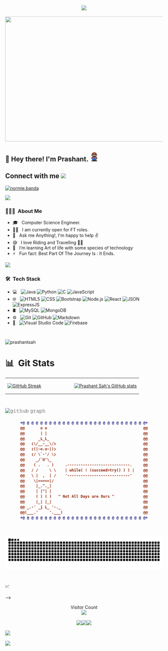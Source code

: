 <h3 align="center">

![](https://capsule-render.vercel.app/api?type=waving&color=gradient&height=100&section=header)
</h3>

<p align="center">
  <img src="https://media.giphy.com/media/u1WhXLjwgcXpHJBMRM/giphy.gif" height="400px" width="800px" />
</p>
<p
 <img align="center" alt="GIF" src="https://github.com/abhisheknaiidu/abhisheknaiidu/blob/master/code.gif?raw=true" width="500" height="320" />
</p>


<h2> 👋 Hey there! I'm Prashant. <img src="https://github.com/SatYu26/SatYu26/blob/master/Assets/Mario_Hello_Big.gif" width="30px"></h2>
 
 
## Connect with me <img src="https://media.giphy.com/media/LnQjpWaON8nhr21vNW/giphy.gif" width="60">

<!--
<a href="https://twitter.com/Env4"><img src="https://img.shields.io/badge/Twitter-1DA1F2?style=for-the-badge&logo=twitter&logoColor=white" alt="@En4"></a>
<a href="https://www.linkedin.com/in/veni/"><img src="https://img.shields.io/badge/LinkedIn-0077B5?style=for-the-badge&logo=linkedin&logoColor=white"></a>
<a href="mailto:v@gmail.com"><img src="https://img.shields.io/badge/Gmail-D14836?style=for-the-badge&logo=gmail&logoColor=white"></a>
<a href="https://dev.to/env"><img src="https://img.shields.io/badge/dev.to-0A0A0A?style=for-the-badge&logo=dev.to&logoColor=white" alt="env"></a> -->
<a href="https://discordapp.com/users/609285767801470977"><img src="https://img.shields.io/badge/Discord-7289DA?style=for-the-badge&logo=discord&logoColor=white" alt="normie.banda" ></a> 






<img src="https://www.animatedimages.org/data/media/562/animated-line-image-0429.gif" width="400px">
<h3> 👨🏻‍💻 &nbsp;About Me </h3>

- 🎓 &nbsp; Computer Science Engineer.
- 👨‍💻 &nbsp; I am currently open for FT roles.
- 👻 &nbsp; Ask me Anything!, I'm happy to help ✌️
- 😅 &nbsp; I love Riding and Travelling  🧑‍✈️
- 🌱 &nbsp; I’m learning Art of life with some species of technology<br> 
- ⚡ &nbsp; Fun fact: Best Part Of The Journey Is : It Ends. 
  
<img src="https://www.animatedimages.org/data/media/562/animated-line-image-0429.gif" width="400px">

<h3> 🛠 &nbsp;Tech Stack</h3>

- 💻 &nbsp;
   ![Java](https://img.shields.io/badge/java-%23ED8B00.svg?style=plastic&logo=java&logoColor=white) 
  ![Python](https://img.shields.io/badge/-Python-333333?style=flat&logo=python)
  ![C](https://img.shields.io/badge/-C-000000?style=for-the-badge&logo=C)
  <!--![C++](https://img.shields.io/badge/-C++-333333?style=flat&logo=C%2B%2B&logoColor=00599C) -->
  ![JavaScript](https://img.shields.io/badge/-JavaScript-333333?style=flat&logo=javascript)
- 🌐 &nbsp;
  ![HTML5](https://img.shields.io/badge/-HTML5-333333?style=flat&logo=HTML5)
  ![CSS](https://img.shields.io/badge/-CSS-333333?style=flat&logo=CSS3&logoColor=1572B6)
  ![Bootstrap](https://img.shields.io/badge/-Bootstrap-333333?style=flat&logo=bootstrap&logoColor=563D7C)
  ![Node.js](https://img.shields.io/badge/-Node.js-333333?style=flat&logo=node.js)
  ![React](https://img.shields.io/badge/-React-333333?style=flat&logo=react)
  ![JSON](https://img.shields.io/badge/-json-02569B?style=flat&logo=json&link=https://github.com/BRdhanani)
  ![ExpressJS](https://img.shields.io/badge/-Express.js-787878?style=flat)
- 🛢 &nbsp;
  ![MySQL](https://img.shields.io/badge/-MySQL-333333?style=flat&logo=mysql)
  ![MongoDB](https://img.shields.io/badge/-MongoDB-333333?style=flat&logo=mongodb)
- ⚙️ &nbsp;
  ![Git](https://img.shields.io/badge/-Git-333333?style=flat&logo=git)
  ![GitHub](https://img.shields.io/badge/-GitHub-333333?style=flat&logo=github)
  ![Markdown](https://img.shields.io/badge/-Markdown-333333?style=flat&logo=markdown)
- 🔧 &nbsp;
  ![Visual Studio Code](https://img.shields.io/badge/-Visual%20Studio%20Code-333333?style=flat&logo=visual-studio-code&logoColor=007ACC)
  ![Firebase](https://img.shields.io/badge/-Firebase-FFA611?style=flat&logo=firebase&logoColor=FFFFFF)

</br>
<p align="left"> <img src="https://komarev.com/ghpvc/?username=prashantsah" alt="prashantsah" /> </p>



<h1 align="left"> 📊 &nbsp;Git Stats</h1>





  
  
  <table><tr><td valign="top" width="50%">
  
  
  
[![GitHub Streak](http://github-readme-streak-stats.herokuapp.com?user=prashantsah&theme=dark&background=000000)](https://git.io/streak-stats)

</td><td valign="top" width="50%">







<!----------------------------------- GitHub Stats Section ------------------------------------>



[![Prashant Sah's GitHub stats](https://github-readme-stats.vercel.app/api?username=prashantsah&show_icons=true&theme=radical)](https://github.com/abhishekaryangiri)

</td></tr></table>  

<br/>


 

![𝚐𝚒𝚝𝚑𝚞𝚋 𝚐𝚛𝚊𝚙𝚑](https://github-readme-activity-graph.vercel.app/graph?username=prashantsah&theme=react-dark&hide_border=true&area=true)



<h4 align="center">
  
```diff
+@ @ @ @ @ @ @ @ @ @ @ @ @ @ @ @ @ @ @ @ @ @ @ @ @ @ @ @+
@@       o o                                           @@
@@       | |                                           @@
@@      _L_L_                                          @@
@@   ❮\/__-__\/❯                                       @@
@@   ❮(|~o.o~|)❯                                       @@
@@   ❮/ \`-'/ \❯                                       @@
@@     _/`U'\_                                         @@
@@    ( .   . )     .----------------------------.     @@
@@   / /     \ \    | while( ! (succeed=try() ) ) |    @@
@@   \ |  ,  | /    '----------------------------'     @@
@@    \|=====|/                                        @@
@@     |_.^._|                                         @@
@@     | |"| |                                         @@
@@     ( ) ( )   " Not All Days are Ours "             @@
@@     |_| |_|                                         @@
@@ _.-' _j L_ '-._                                     @@
@@(___.'     '.___)                                    @@
+@ @ @ @ @ @ @ @ @ @ @ @ @ @ @ @ @ @ @ @ @ @ @ @ @ @ @ @+
```

</h4>  
  <br/>
  
![𝙶𝚒𝚝𝚑𝚞𝚋 𝙲𝚘𝚗𝚝𝚛𝚒𝚋𝚞𝚝𝚒𝚘𝚗 𝙶𝚛𝚊𝚙𝚑](github-contribution-grid-snake.svg)

#

<summary>
  <g-emoji class="g-emoji" alias="chart_with_upwards_trend" fallback-src="https://github.githubassets.com/images/icons/emoji/unicode/1f4c8.png">📈</g-emoji>
  

-->
<p align="center"> 
  Visitor Count<br>
<img src="https://profile-counter.glitch.me/prashantsah/count.svg" />
</p>


<p align="center">
<img align="" height='120px' src="https://github.com/aryashah2k/aryashah2k/blob/main/assets/Geometric%20White.gif" /><img align="" height='120px' src="https://raw.githubusercontent.com/rodrigograca31/rodrigograca31/master/matrix.svg" /><img align="" height='120px' src="https://github.com/aryashah2k/aryashah2k/blob/main/assets/Geometric%20White.gif" />
</p>

![](https://activity-graph.herokuapp.com/graph?username=prashantsah&theme=react-dark&area=true)

![](https://capsule-render.vercel.app/api?type=waving&color=gradient&height=100&section=footer)
